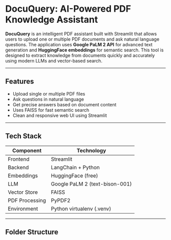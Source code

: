 # DocuQuery: AI-Powered PDF Knowledge Assistant

**DocuQuery** is an intelligent PDF assistant built with Streamlit that allows users to upload one or multiple PDF documents and ask natural language questions. The application uses **Google PaLM 2 API** for advanced text generation and **HuggingFace embeddings** for semantic search. This tool is designed to extract knowledge from documents quickly and accurately using modern LLMs and vector-based search.

-------

## Features

- Upload single or multiple PDF files
-  Ask questions in natural language
- Get precise answers based on document content
- Uses FAISS for fast semantic search
- Clean and responsive web UI using Streamlit

----

## Tech Stack

| Component       | Technology                    |
|----------------|-------------------------------|
| Frontend       | Streamlit                     |
| Backend        | LangChain + Python            |
| Embeddings     | HuggingFace (free)            |
| LLM            | Google PaLM 2 (text-bison-001)|
| Vector Store   | FAISS                         |
| PDF Processing | PyPDF2                        |
| Environment    | Python virtualenv (.venv)     |

-----

## Folder Structure

